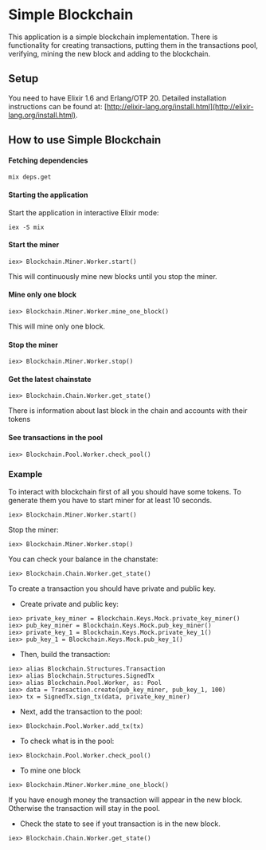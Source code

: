 # Simple Blockchain

This application is a simple blockchain implementation. There is functionality for creating transactions, putting them in the transactions pool, verifying, mining the new block and adding to the blockchain.

## Setup

You need to have Elixir 1.6 and Erlang/OTP 20. Detailed installation instructions can be found at: [http://elixir-lang.org/install.html](http://elixir-lang.org/install.html).

## How to use Simple Blockchain

#### **Fetching dependencies**
```
mix deps.get
```

#### **Starting the application**
Start the application in interactive Elixir mode:
```
iex -S mix
```

#### **Start the miner**
```
iex> Blockchain.Miner.Worker.start()
```

This will continuously mine new blocks until you stop the miner.

#### **Mine only one block**
```
iex> Blockchain.Miner.Worker.mine_one_block()
```

This will mine only one block.

#### **Stop the miner**
```
iex> Blockchain.Miner.Worker.stop()
```

#### **Get the latest chainstate**
```
iex> Blockchain.Chain.Worker.get_state()
```

There is information about last block in the chain and accounts with their tokens

#### **See transactions in the pool**
```
iex> Blockchain.Pool.Worker.check_pool()
```

### Example

To interact with blockchain first of all you should have some tokens. 
To generate them you have to start miner for at least 10 seconds.

```
iex> Blockchain.Miner.Worker.start()
```

Stop the miner:

```
iex> Blockchain.Miner.Worker.stop()
```

You can check your balance in the chanstate:

```
iex> Blockchain.Chain.Worker.get_state()
```

To create a transaction you should have private and public key.
- Create private and public key:


```
iex> private_key_miner = Blockchain.Keys.Mock.private_key_miner()
iex> pub_key_miner = Blockchain.Keys.Mock.pub_key_miner()
iex> private_key_1 = Blockchain.Keys.Mock.private_key_1()
iex> pub_key_1 = Blockchain.Keys.Mock.pub_key_1()
```


- Then, build the transaction:

```
iex> alias Blockchain.Structures.Transaction
iex> alias Blockchain.Structures.SignedTx
iex> alias Blockchain.Pool.Worker, as: Pool
iex> data = Transaction.create(pub_key_miner, pub_key_1, 100)
iex> tx = SignedTx.sign_tx(data, private_key_miner)
```

- Next, add the transaction to the pool: 


```
iex> Blockchain.Pool.Worker.add_tx(tx)
```

- To check what is in the pool:


```
iex> Blockchain.Pool.Worker.check_pool()
```

- To mine one block


```
iex> Blockchain.Miner.Worker.mine_one_block()
```

If you have enough money the transaction will appear in the new block.
Otherwise the transaction will stay in the pool.

- Check the state to see if yout transaction is in the new block. 

```
iex> Blockchain.Chain.Worker.get_state()
```








